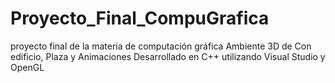 # Proyecto_Final_CompuGrafica
proyecto final de la materia de computación gráfica
Ambiente 3D de Con edificio, Plaza y Animaciones
Desarrollado en C++ utilizando Visual Studio y OpenGL
